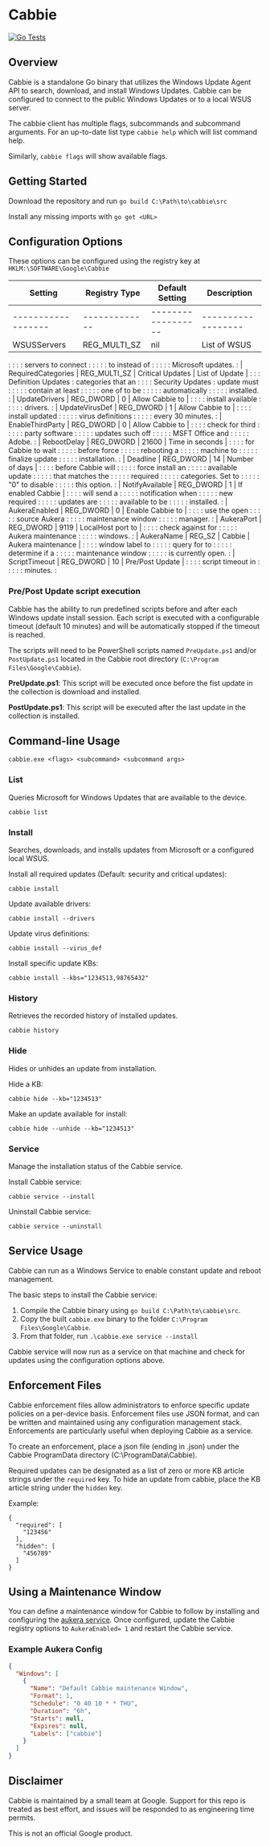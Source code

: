 # Cabbie

[![Go Tests](https://github.com/google/cabbie/workflows/Go%20Tests/badge.svg)](https://github.com/google/cabbie/actions?query=workflow%3A%22Go+Tests%22)

## Overview

Cabbie is a standalone Go binary that utilizes the Windows Update Agent API to
search, download, and install Windows Updates. Cabbie can be configured to
connect to the public Windows Updates or to a local WSUS server.

The cabbie client has multiple flags, subcommands and subcommand arguments. For
an up-to-date list type `cabbie help` which will list command help.

Similarly, `cabbie flags` will show available flags.

## Getting Started

Download the repository and run `go build C:\Path\to\cabbie\src`

Install any missing imports with `go get <URL>`

## Configuration Options

These options can be configured using the registry key at
`HKLM:\SOFTWARE\Google\Cabbie`

| Setting            | Registry Type | Default Setting    | Description        |
| ------------------ | ------------- | ------------------ | ------------------ |
| ------------------ | ------------- | ------------------ | ------------------ |
| WSUSServers        | REG_MULTI_SZ  | nil                | List of WSUS       |
:                    :               :                    : servers to connect :
:                    :               :                    : to instead of      :
:                    :               :                    : Microsoft updates. :
| RequiredCategories | REG_MULTI_SZ  | Critical Updates   | List of Update     |
:                    :               : Definition Updates : categories that an :
:                    :               : Security Updates   : update must        :
:                    :               :                    : contain at least   :
:                    :               :                    : one of to be       :
:                    :               :                    : automatically      :
:                    :               :                    : installed.         :
| UpdateDrivers      | REG_DWORD     | 0                  | Allow Cabbie to    |
:                    :               :                    : install available  :
:                    :               :                    : drivers.           :
| UpdateVirusDef     | REG_DWORD     | 1                  | Allow Cabbie to    |
:                    :               :                    : install updated    :
:                    :               :                    : virus definitions  :
:                    :               :                    : every 30 minutes.  :
| EnableThirdParty   | REG_DWORD     | 0                  | Allow Cabbie to    |
:                    :               :                    : check for third    :
:                    :               :                    : party software     :
:                    :               :                    : updates such off   :
:                    :               :                    : MSFT Office and    :
:                    :               :                    : Adobe.             :
| RebootDelay        | REG_DWORD     | 21600              | Time in seconds    |
:                    :               :                    : for Cabbie to wait :
:                    :               :                    : before force       :
:                    :               :                    : rebooting a        :
:                    :               :                    : machine to         :
:                    :               :                    : finalize update    :
:                    :               :                    : installation.      :
| Deadline           | REG_DWORD     | 14                 | Number of days     |
:                    :               :                    : before Cabbie will :
:                    :               :                    : force install an   :
:                    :               :                    : available update   :
:                    :               :                    : that matches the   :
:                    :               :                    : required           :
:                    :               :                    : categories. Set to :
:                    :               :                    : "0" to disable     :
:                    :               :                    : this option.       :
| NotifyAvailable    | REG_DWORD     | 1                  | If enabled Cabbie  |
:                    :               :                    : will send a        :
:                    :               :                    : notification when  :
:                    :               :                    : new required       :
:                    :               :                    : updates are        :
:                    :               :                    : available to be    :
:                    :               :                    : installed.         :
| AukeraEnabled      | REG_DWORD     | 0                  | Enable Cabbie to   |
:                    :               :                    : use the open       :
:                    :               :                    : source Aukera      :
:                    :               :                    : maintenance window :
:                    :               :                    : manager.           :
| AukeraPort         | REG_DWORD     | 9119               | LocalHost port to  |
:                    :               :                    : check against for  :
:                    :               :                    : Aukera maintenance :
:                    :               :                    : windows.           :
| AukeraName         | REG_SZ        | Cabbie             | Aukera maintenance |
:                    :               :                    : window label to    :
:                    :               :                    : query for to       :
:                    :               :                    : determine if a     :
:                    :               :                    : maintenance window :
:                    :               :                    : is currently open. :
| ScriptTimeout      | REG_DWORD     | 10                 | Pre/Post Update    |
:                    :               :                    : script timeout in  :
:                    :               :                    : minutes.           :

### Pre/Post Update script execution

Cabbie has the ability to run predefined scripts before and after each Windows
update install session. Each script is executed with a configurable timeout
(default 10 minutes) and will be automatically stopped if the timeout is
reached.

The scripts will need to be PowerShell scripts named `PreUpdate.ps1` and/or
`PostUpdate.ps1` located in the Cabbie root directory (`C:\Program
Files\Google\Cabbie`).

**PreUpdate.ps1**: This script will be executed once before the fist update in
the collection is download and installed.

**PostUpdate.ps1**: This script will be executed after the last update in the
collection is installed.

## Command-line Usage

`cabbie.exe <flags> <subcommand> <subcommand args>`

### List

Queries Microsoft for Windows Updates that are available to the device.

`cabbie list`

### Install

Searches, downloads, and installs updates from Microsoft or a configured local
WSUS.

Install all required updates (Default: security and critical updates):

`cabbie install`

Update available drivers:

`cabbie install --drivers`

Update virus definitions:

`cabbie install --virus_def`

Install specific update KBs:

`cabbie install --kbs="1234513,98765432"`

### History

Retrieves the recorded history of installed updates.

`cabbie history`

### Hide

Hides or unhides an update from installation.

Hide a KB:

`cabbie hide --kb="1234513"`

Make an update available for install:

`cabbie hide --unhide --kb="1234513"`

### Service

Manage the installation status of the Cabbie service.

Install Cabbie service:

`cabbie service --install`

Uninstall Cabbie service:

`cabbie service --uninstall`

## Service Usage

Cabbie can run as a Windows Service to enable constant update and reboot
management.

The basic steps to install the Cabbie service:

1.  Compile the Cabbie binary using `go build C:\Path\to\cabbie\src`.
2.  Copy the built `cabbie.exe` binary to the folder `C:\Program
    Files\Google\Cabbie`.
3.  From that folder, run `.\cabbie.exe service --install`

Cabbie service will now run as a service on that machine and check for updates
using the configuration options above.

## Enforcement Files

Cabbie enforcement files allow administrators to enforce specific update
policies on a per-device basis. Enforcement files use JSON format, and can be
written and maintained using any configuration management stack. Enforcements
are particularly useful when deploying Cabbie as a service.

To create an enforcement, place a json file (ending in .json) under the Cabbie
ProgramData directory (C:\ProgramData\Cabbie).

Required updates can be designated as a list of zero or more KB article strings
under the `required` key. To hide an update from cabbie, place the KB article
string under the `hidden` key.

Example:

```
{
  "required": [
    "123456"
  ],
  "hidden": [
    "456789"
  ]
}
```

## Using a Maintenance Window

You can define a maintenance window for Cabbie to follow by installing and
configuring the [aukera service](https://github.com/google/aukera). Once
configured, update the Cabbie registry options to `AukeraEnabled= 1` and restart
the Cabbie service.

### Example Aukera Config

```json
{
  "Windows": [
    {
      "Name": "Default Cabbie maintenance Window",
      "Format": 1,
      "Schedule": "0 40 10 * * THU",
      "Duration": "6h",
      "Starts": null,
      "Expires": null,
      "Labels": ["cabbie"]
    }
  ]
}
```

</details>

## Disclaimer

Cabbie is maintained by a small team at Google. Support for this repo is treated
as best effort, and issues will be responded to as engineering time permits.

This is not an official Google product.
